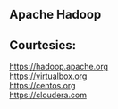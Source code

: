 Apache Hadoop
-------------


Courtesies:
-----------
https://hadoop.apache.org  
https://virtualbox.org  
https://centos.org  
https://cloudera.com
